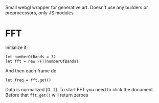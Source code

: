 Small webgl wrapper for generative art. Doesn't use any builders or preprocessors, only JS modules

# FFT

Initialize it:

```
let numberOfBands = 32
let fft = new FFT(numberOfBands)
```

And then each frame do

```
let freq = fft.get()
```
Data is normalized [0…1]. To start FFT you need to click the document. Before that `fft.get()` will return zeroes
